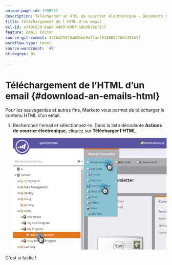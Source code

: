 ```yaml
---
unique-page-id: 1900552
description: Télécharger un HTML de courrier électronique - Documents Marketo - Documentation du produit
title: Téléchargement de l’HTML d’un email
exl-id: e749c520-6ae6-4460-89b7-6de3b39ef2c7
feature: Email Editor
source-git-commit: 431bd258f9a68bbb9df7acf043085578d3d91b1f
workflow-type: tm+mt
source-wordcount: '49'
ht-degree: 0%

---
```


# Téléchargement de l’HTML d’un email {#download-an-emails-html}

Pour les sauvegardes et autres fins, Marketo vous permet de télécharger le contenu HTML d’un email.

1. Recherchez l&#39;email et sélectionnez-le. Dans la liste déroulante **Actions de courrier électronique**, cliquez sur **Télécharger l’HTML**.

   ![](assets/one-4.png)

C&#39;est si facile !
